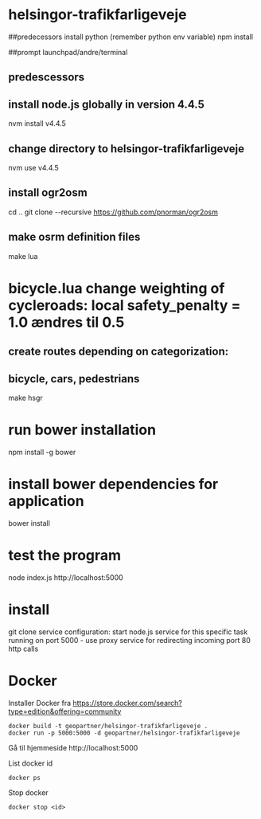 # helsingor-trafikfarligeveje


##predecessors
install python (remember python env variable)
npm install

##prompt
launchpad/andre/terminal

## predescessors
## install node.js globally in version 4.4.5
nvm install v4.4.5

## change directory to helsingor-trafikfarligeveje
nvm use v4.4.5
## install ogr2osm
cd ..
git clone --recursive https://github.com/pnorman/ogr2osm
## make osrm definition files
make lua
# bicycle.lua change weighting of cycleroads:  local safety_penalty = 1.0 ændres til 0.5
## create routes depending on categorization:
## bicycle, cars, pedestrians
make hsgr
# run bower installation
npm install -g bower
# install bower dependencies for application
bower install
# test the program
node index.js
http://localhost:5000
# install
git clone <github dir>
service configuration: start node.js service for this specific task
running on port 5000 - use proxy service for redirecting incoming port 80 http calls

# Docker
Installer Docker fra https://store.docker.com/search?type=edition&offering=community

    docker build -t geopartner/helsingor-trafikfarligeveje .
    docker run -p 5000:5000 -d geopartner/helsingor-trafikfarligeveje

Gå til hjemmeside http://localhost:5000

List docker id

    docker ps

Stop docker

    docker stop <id>